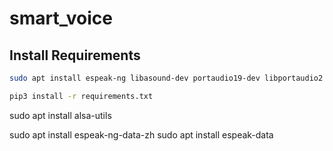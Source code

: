 # smart_voice

## Install Requirements

```bash
sudo apt install espeak-ng libasound-dev portaudio19-dev libportaudio2 libportaudiocpp0
```

```bash
pip3 install -r requirements.txt
```

sudo apt install alsa-utils

sudo apt install espeak-ng-data-zh
sudo apt install espeak-data
